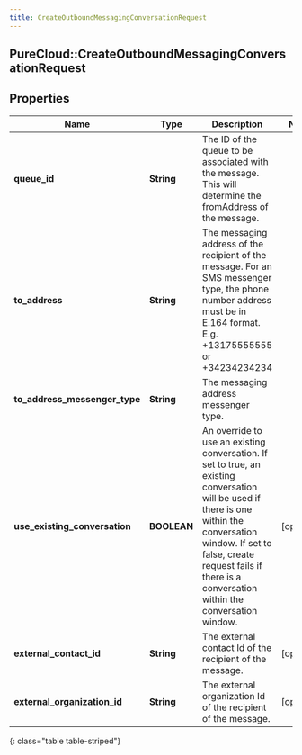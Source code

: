 ```yaml
---
title: CreateOutboundMessagingConversationRequest
---
```

## PureCloud::CreateOutboundMessagingConversationRequest

## Properties

|Name | Type | Description | Notes|
|------------ | ------------- | ------------- | -------------|
| **queue_id** | **String** | The ID of the queue to be associated with the message. This will determine the fromAddress of the message. | |
| **to_address** | **String** | The messaging address of the recipient of the message. For an SMS messenger type, the phone number address must be in E.164 format. E.g. +13175555555 or +34234234234 | |
| **to_address_messenger_type** | **String** | The messaging address messenger type. | |
| **use_existing_conversation** | **BOOLEAN** | An override to use an existing conversation.  If set to true, an existing conversation will be used if there is one within the conversation window.  If set to false, create request fails if there is a conversation within the conversation window. | [optional] |
| **external_contact_id** | **String** | The external contact Id of the recipient of the message. | [optional] |
| **external_organization_id** | **String** | The external organization Id of the recipient of the message. | [optional] |
{: class="table table-striped"}



